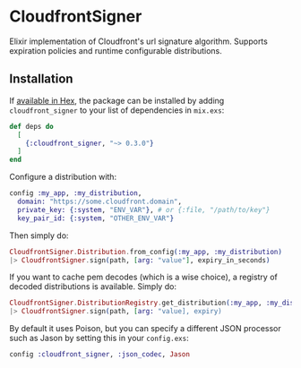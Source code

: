 # CloudfrontSigner

Elixir implementation of Cloudfront's url signature algorithm.  Supports expiration policies and
runtime configurable distributions. 

## Installation

If [available in Hex](https://hex.pm/docs/publish), the package can be installed
by adding `cloudfront_signer` to your list of dependencies in `mix.exs`:

```elixir
def deps do
  [
    {:cloudfront_signer, "~> 0.3.0"}
  ]
end
```

Configure a distribution with:

```elixir
config :my_app, :my_distribution,
  domain: "https://some.cloudfront.domain",
  private_key: {:system, "ENV_VAR"}, # or {:file, "/path/to/key"}
  key_pair_id: {:system, "OTHER_ENV_VAR"}
```

Then simply do:
```elixir
CloudfrontSigner.Distribution.from_config(:my_app, :my_distribution)
|> CloudfrontSigner.sign(path, [arg: "value"], expiry_in_seconds)
```

If you want to cache pem decodes (which is a wise choice), a registry of decoded distributions is available.  Simply do:

```elixir
CloudfrontSigner.DistributionRegistry.get_distribution(:my_app, :my_distribution)
|> CloudfrontSigner.sign(path, [arg: "value], expiry)
```

By default it uses Poison, but you can specify a different JSON processor such as Jason by setting this in your `config.exs`:

```elixir
config :cloudfront_signer, :json_codec, Jason
```
